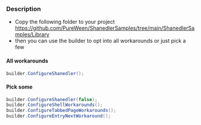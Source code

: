 ### Description 
- Copy the following folder to your project https://github.com/PureWeen/ShanedlerSamples/tree/main/ShanedlerSamples/Library
- then you can use the builder to opt into all workarounds or just pick a few

#### All workarounds

```C#
builder.ConfigureShanedler();
```


#### Pick some

```C#
builder.ConfigureShanedler(false);
builder.ConfigureShellWorkarounds();
builder.ConfigureTabbedPageWorkarounds();
builder.ConfigureEntryNextWorkaround();
```

